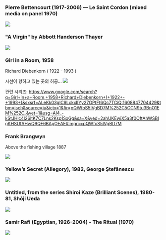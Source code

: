 











### Pierre Bettencourt (1917-2006) — Le Saint Cordon  (mixed media on panel 1970)
<img src="https://64.media.tumblr.com/b7b1655f9bd627ce3829c4a2a77ba48e/e01d66e93a2054e3-eb/s2048x3072/3262787dd333de461086ba5e58c3fe38c918cfed.jpg">



### "A Virgin" by Abbott Handerson Thayer
<img src="https://64.media.tumblr.com/cce22b574155514be9f08f925721dd22/ca7c53e049da2483-fd/s1280x1920/e6d7e2a15fc9531de30f0841feba184cdaa0044f.jpg">



### Girl in a Room, 1958

Richard Diebenkorn ( 1922 - 1993 )

시선이 향하고 있는 곳의 허공...
<img src="https://64.media.tumblr.com/4ecdaf36135e3b69f13c0cca9fc00b07/4e436631740e2eaa-86/s1280x1920/1c2896912645b6eb60133419f242daf10d1b1ea0.jpg">

관련 시리즈: https://www.google.com/search?q=Girl+in+a+Room,+1958+Richard+Diebenkorn+(+1922+-+1993+)&sxsrf=ALeKk03gIC9LckxIIYy27OPtFt6Qc7TCiQ:1608847704429&tbm=isch&source=iu&ictx=1&fir=pQWfoS5IVgBD7M%252C5CCN9tu3BnO1EM%252C_&vet=1&usg=AI4_-kStJHlc4l26ltK7C7Lns2Ksp1SxGg&sa=X&ved=2ahUKEwiX5a3f0OftAhWSBIgKHSUfAHwQ9QF6BAgOEAE#imgrc=pQWfoS5IVgBD7M

### Frank Brangwyn

Above the fishing village 1887

<img src="https://64.media.tumblr.com/fa081abb90ff547320ab2ae69ca1ed99/722e316b9fe2d7f0-8d/s640x960/90e4e7e224b2cf33b579badc0dc8306dff39536b.jpg">

### Yellow’s Secret (Allegory), 1982, George Ștefănescu
<img src="https://64.media.tumblr.com/98508a849d128209b637a77acec914ca/821f353137600674-c4/s640x960/c2caf29ea12dcd7a4cac2b119fc9ae2688fd0cbc.jpg">

### Untitled, from the series Shiroi Kaze (Brilliant Scenes), 1980-81, Shōji Ueda
<img src="https://64.media.tumblr.com/0539e0e718c6f0389a993ed842e13f15/tumblr_o1h1wy3Gen1rppeeoo1_1280.jpg">

### Samir Rafi (Egyptian, 1926-2004) - The Ritual (1970)
<img src="https://64.media.tumblr.com/a6611efade532b11e209c41445aaead1/6f0dd64992023e8b-4f/s1280x1920/afb94cbb5229f2b6ba184647f9afbd562377494e.jpg">



